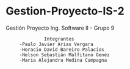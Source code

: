 # Gestion-Proyecto-IS-2
Gestión Proyecto Ing. Software II - Grupo 9
         
                  Integrantes
         -Paulo Javier Arias Vergara
         -Horacio David Bareiro Palacios
         -Nelson Sebastián Malfitano Genéz
         -Maria Alejandra Medina Campagna

